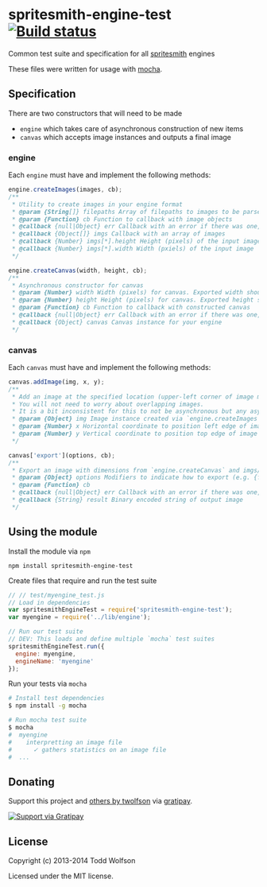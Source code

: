 # spritesmith-engine-test [![Build status](https://travis-ci.org/twolfson/spritesmith-engine-test.png?branch=master)](https://travis-ci.org/twolfson/spritesmith-engine-test)

Common test suite and specification for all [spritesmith][] engines

These files were written for usage with [mocha][].

[spritesmith]: https://github.com/Ensighten/spritesmith
[mocha]: https://github.com/visionmedia/mocha

## Specification
There are two constructors that will need to be made

- `engine` which takes care of asynchronous construction of new items
- `canvas` which accepts image instances and outputs a final image

### engine
Each `engine` must have and implement the following methods:

```js
engine.createImages(images, cb);
/**
 * Utility to create images in your engine format
 * @param {String[]} filepaths Array of filepaths to images to be parsed into images
 * @param {Function} cb Function to callback with image objects
 * @callback {null|Object} err Callback with an error if there was one, otherwise null
 * @callback {Object[]} imgs Callback with an array of images
 * @callback {Number} imgs[*].height Height (pixels) of the input image
 * @callback {Number} imgs[*].width Width (pxiels) of the input image
 */
```

```js
engine.createCanvas(width, height, cb);
/**
 * Asynchronous constructor for canvas
 * @param {Number} width Width (pixels) for canvas. Exported width should match this.
 * @param {Number} height Height (pixels) for canvas. Exported height should match this.
 * @param {Function} cb Function to callback with constructed canvas
 * @callback {null|Object} err Callback with an error if there was one, otherwise null
 * @callback {Object} canvas Canvas instance for your engine
 */
```

### canvas
Each `canvas` must have and implement the following methods:

```js
canvas.addImage(img, x, y);
/**
 * Add an image at the specified location (upper-left corner of image matches x,y)
 * You will not need to worry about overlapping images.
 * It is a bit inconsistent for this to not be asynchronous but any async can be done in export.
 * @param {Object} img Image instance created via `engine.createImages`
 * @param {Number} x Horizontal coordinate to position left edge of image
 * @param {Number} y Vertical coordinate to position top edge of image
 */
```

```js
canvas['export'](options, cb);
/**
 * Export an image with dimensions from `engine.createCanvas` and imgs/positions from `canvas.addImage`
 * @param {Object} options Modifiers to indicate how to export (e.g. {format: 'png'} to produce a `png`)
 * @param {Function} cb
 * @callback {null|Object} err Callback with an error if there was one, otherwise null
 * @callback {String} result Binary encoded string of output image
 */
```

## Using the module
Install the module via `npm`

```shell
npm install spritesmith-engine-test
```

Create files that require and run the test suite

```js
// // test/myengine_test.js
// Load in dependencies
var spritesmithEngineTest = require('spritesmith-engine-test');
var myengine = require('../lib/engine');

// Run our test suite
// DEV: This loads and define multiple `mocha` test suites
spritesmithEngineTest.run({
  engine: myengine,
  engineName: 'myengine'
});
```

Run your tests via `mocha`

```bash
# Install test dependencies
$ npm install -g mocha

# Run mocha test suite
$ mocha
#  myengine
#    interpretting an image file
#      ✓ gathers statistics on an image file
#  ...
```

## Donating
Support this project and [others by twolfson][gratipay] via [gratipay][].

[![Support via Gratipay][gratipay-badge]][gratipay]

[gratipay-badge]: https://cdn.rawgit.com/gratipay/gratipay-badge/2.x.x/dist/gratipay.png
[gratipay]: https://www.gratipay.com/twolfson/

## License
Copyright (c) 2013-2014 Todd Wolfson

Licensed under the MIT license.
